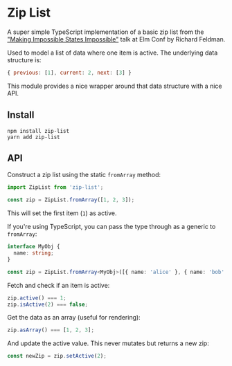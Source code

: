 # Zip List

A super simple TypeScript implementation of a basic zip list from the ["Making Impossible States Impossible"](https://www.youtube.com/watch?v=IcgmSRJHu_8) talk at Elm Conf by Richard Feldman.

Used to model a list of data where one item is active. The underlying data structure is:

```js
{ previous: [1], current: 2, next: [3] }
```

This module provides a nice wrapper around that data structure with a nice API.

## Install

```
npm install zip-list
yarn add zip-list
```

## API

Construct a zip list using the static `fromArray` method:

```js
import ZipList from 'zip-list';

const zip = ZipList.fromArray([1, 2, 3]);
```

This will set the first item (`1`) as active.

If you're using TypeScript, you can pass the type through as a generic to `fromArray`:

```ts
interface MyObj {
  name: string;
}

const zip = ZipList.fromArray<MyObj>([{ name: 'alice' }, { name: 'bob' }]);
```

Fetch and check if an item is active:

```js
zip.active() === 1;
zip.isActive(2) === false;
```

Get the data as an array (useful for rendering):

```js
zip.asArray() === [1, 2, 3];
```

And update the active value. This never mutates but returns a new zip:

```js
const newZip = zip.setActive(2);
```
